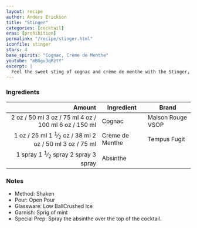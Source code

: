 ```yaml
---
layout: recipe
author: Anders Erickson
title: "Stinger"
categories: [cocktail]
eras: [prohibition]
permalink: "/recipe/stinger.html"
iconfile: stinger
stars: 4
base_spirits: "Cognac, Crème de Menthe"
youtube: "mBGgu3qRztY"
excerpt: |
  Feel the sweet sting of cognac and crème de menthe with the Stinger, a classic high-society cocktail from the pre-Prohibition era.
---
```


### Ingredients

|  Amount | Ingredient      | Brand             |
| ------: | --------------- | ----------------- |
|    <span class="onex active">2 oz  / 50 ml</span> <span class="onehalfx">3 oz  / 75 ml</span> <span class="twox">4 oz  / 100 ml</span> <span class="threex">6 oz  / 150 ml</span>| Cognac          | Maison Rouge VSOP |
|    <span class="onex active">1 oz  / 25 ml</span> <span class="onehalfx">1 <sup>1</sup>&frasl;<sub>2</sub> oz  / 38 ml</span> <span class="twox">2 oz  / 50 ml</span> <span class="threex">3 oz  / 75 ml</span>| Crème de Menthe | Tempus Fugit      |
| <span class="onex active">1 spray </span> <span class="onehalfx">1 <sup>1</sup>&frasl;<sub>2</sub> spray </span> <span class="twox">2 spray </span> <span class="threex">3 spray </span>| Absinthe        |

### Notes

- Method: Shaken
- Pour: Open Pour
- Glassware: Low BallCrushed Ice
- Garnish: Sprig of mint
- Special Prep: Spray the absinthe over the top of the cocktail.

    
<script type="application/ld+json">
{
  "@context": "https://schema.org",
  "@type": "Recipe",
  "author": "{{ page.author }}",
  "description": "{{ page.excerpt }}",
  "image": "{% for ingredient in site.data[page.iconfile].images.ingredient limit: 1 %}{{ ingredient.url }}{% endfor %}",
  "recipeIngredient": [
    "   2 oz Cognac         ",
  "   1 oz Crème de Menthe"],
  "name": "{{ page.title }}",
  "recipeInstructions": "
- Method: Shaken
- Pour: Open Pour
- Glassware: Low BallCrushed Ice
- Garnish: Sprig of mint
- Special Prep: Spray the absinthe over the top of the cocktail.
",
  "recipeYield": "1 cocktail",
}
</script>

    